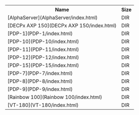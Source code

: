 <table>
<tr><th>Name</th><th>Size</th></tr>
<tr><td>
[AlphaServer](AlphaServer/index.html)
</td><td>DIR</td></tr>
<tr><td>
[DECPx AXP 150](DECPx AXP 150/index.html)
</td><td>DIR</td></tr>
<tr><td>
[PDP-1](PDP-1/index.html)
</td><td>DIR</td></tr>
<tr><td>
[PDP-10](PDP-10/index.html)
</td><td>DIR</td></tr>
<tr><td>
[PDP-11](PDP-11/index.html)
</td><td>DIR</td></tr>
<tr><td>
[PDP-12](PDP-12/index.html)
</td><td>DIR</td></tr>
<tr><td>
[PDP-15](PDP-15/index.html)
</td><td>DIR</td></tr>
<tr><td>
[PDP-7](PDP-7/index.html)
</td><td>DIR</td></tr>
<tr><td>
[PDP-8](PDP-8/index.html)
</td><td>DIR</td></tr>
<tr><td>
[PDP-9](PDP-9/index.html)
</td><td>DIR</td></tr>
<tr><td>
[Rainbow 100](Rainbow 100/index.html)
</td><td>DIR</td></tr>
<tr><td>
[VT-180](VT-180/index.html)
</td><td>DIR</td></tr>
</table>
